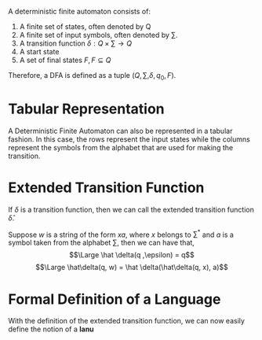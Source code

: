 A deterministic finite automaton consists of:
1. A finite set of states, often denoted by Q
2. A finite set of input symbols, often denoted by $\sum$.
3. A transition function $\delta : Q \times \sum \rightarrow Q$  
4. A start state
5. A set of final states $F, F\subseteq Q$  

Therefore, a DFA is defined as a tuple $(Q, \sum, \delta, q_0, F)$.
# Tabular Representation
A Deterministic Finite Automaton can also be represented in a tabular fashion. In this case, the rows represent the input states while the columns represent the symbols from the alphabet that are used for making the transition.
# Extended Transition Function
If $\delta$ is a transition function, then we can call the extended transition function $\hat{\delta}$. 

Suppose $w$ is a string of the form $xa$, where $x$ belongs to $\sum^*$ and $a$ is a symbol taken from the alphabet $\sum$, then we can have that,
$$\Large \hat \delta(q ,\epsilon) = q$$
$$\Large \hat\delta(q, w) = \hat \delta(\hat\delta(q, x), a)$$
# Formal Definition of a Language
With the definition of the extended transition function, we can now easily define the notion of a **lanu**
